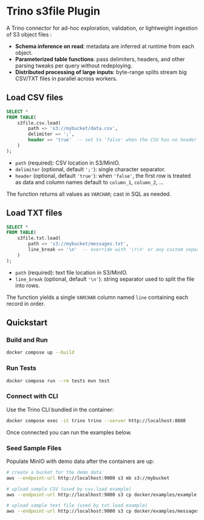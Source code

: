 # Trino s3file Plugin

A Trino connector for ad-hoc exploration, validation, or lightweight ingestion of S3 object files :

- **Schema inference on read**: metadata are inferred at runtime from each object.
- **Parameterized table functions**: pass delimiters, headers, and other parsing tweaks per query without redeploying.
- **Distributed processing of large inputs**: byte-range splits stream big CSV/TXT files in parallel across workers.

## Load CSV files

```sql
SELECT *
FROM TABLE(
    s3file.csv.load(
        path => 's3://mybucket/data.csv',
        delimiter => ';',
        header => 'true'  -- set to 'false' when the CSV has no header row
    )
);
```

- `path` (required): CSV location in S3/MinIO.
- `delimiter` (optional, default `';'`): single character separator.
- `header` (optional, default `'true'`): when `'false'`, the first row is treated as data and column names default to `column_1`, `column_2`, …

The function returns all values as `VARCHAR`; cast in SQL as needed.

## Load TXT files

```sql
SELECT *
FROM TABLE(
    s3file.txt.load(
        path => 's3://mybucket/messages.txt',
        line_break => '\n'  -- override with '\r\n' or any custom separator
    )
);
```

- `path` (required): text file location in S3/MinIO.
- `line_break` (optional, default `'\n'`): string separator used to split the file into rows.

The function yields a single `VARCHAR` column named `line` containing each record in order.

## Quickstart

### Build and Run

```bash
docker compose up --build
```

### Run Tests 

```bash
docker compose run --rm tests mvn test
```

### Connect with CLI

Use the Trino CLI bundled in the container:

```bash
docker compose exec -it trino trino --server http://localhost:8080
```

Once connected you can run the examples below.

### Seed Sample Files

Populate MinIO with demo data after the containers are up:

```bash
# create a bucket for the demo data
aws --endpoint-url http://localhost:9000 s3 mb s3://mybucket

# upload sample CSV (used by csv.load example)
aws --endpoint-url http://localhost:9000 s3 cp docker/examples/example.csv s3://mybucket/data.csv

# upload sample text file (used by txt.load example)
aws --endpoint-url http://localhost:9000 s3 cp docker/examples/messages.txt s3://mybucket/messages.txt
```

